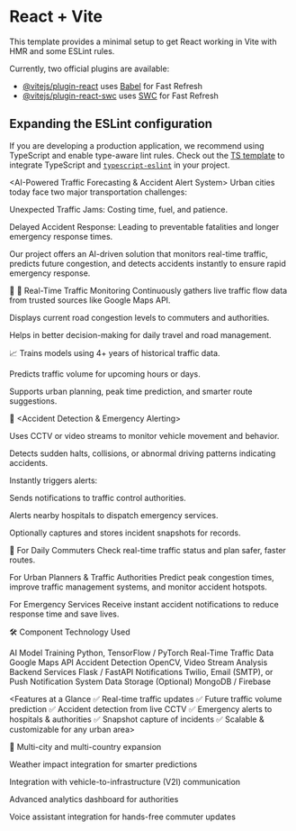 # React + Vite

This template provides a minimal setup to get React working in Vite with HMR and some ESLint rules.

Currently, two official plugins are available:

- [@vitejs/plugin-react](https://github.com/vitejs/vite-plugin-react/blob/main/packages/plugin-react/README.md) uses [Babel](https://babeljs.io/) for Fast Refresh
- [@vitejs/plugin-react-swc](https://github.com/vitejs/vite-plugin-react-swc) uses [SWC](https://swc.rs/) for Fast Refresh

## Expanding the ESLint configuration

If you are developing a production application, we recommend using TypeScript and enable type-aware lint rules. Check out the [TS template](https://github.com/vitejs/vite/tree/main/packages/create-vite/template-react-ts) to integrate TypeScript and [`typescript-eslint`](https://typescript-eslint.io) in your project.




<AI-Powered Traffic Forecasting & Accident Alert System>
<Overview>
Urban cities today face two major transportation challenges:

Unexpected Traffic Jams: Costing time, fuel, and patience.

Delayed Accident Response: Leading to preventable fatalities and longer emergency response times.

Our project offers an AI-driven solution that monitors real-time traffic, predicts future congestion, and detects accidents instantly to ensure rapid emergency response.

🧩 <Core Components>
📡 Real-Time Traffic Monitoring
Continuously gathers live traffic flow data from trusted sources like Google Maps API.

Displays current road congestion levels to commuters and authorities.

Helps in better decision-making for daily travel and road management.

📈 <Future Traffic Forecasting>
Trains models using 4+ years of historical traffic data.

Predicts traffic volume for upcoming hours or days.

Supports urban planning, peak time prediction, and smarter route suggestions.

🚨 <Accident Detection & Emergency Alerting>
<p>Uses CCTV or video streams to monitor vehicle movement and behavior.

Detects sudden halts, collisions, or abnormal driving patterns indicating accidents.

Instantly triggers alerts:

Sends notifications to traffic control authorities.

Alerts nearby hospitals to dispatch emergency services.

Optionally captures and stores incident snapshots for records.<p>

🎯 <Use Case Scenarios>
For Daily Commuters
Check real-time traffic status and plan safer, faster routes.

For Urban Planners & Traffic Authorities
Predict peak congestion times, improve traffic management systems, and monitor accident hotspots.

For Emergency Services
Receive instant accident notifications to reduce response time and save lives.

🛠️ <Tech Stack>
Component	Technology Used
<p>AI Model Training	Python, TensorFlow / PyTorch
Real-Time Traffic Data	Google Maps API
Accident Detection	OpenCV, Video Stream Analysis
Backend Services	Flask / FastAPI
Notifications	Twilio, Email (SMTP), or Push Notification System
Data Storage (Optional)	MongoDB / Firebase<p>



 <Features at a Glance
✅ Real-time traffic updates
✅ Future traffic volume prediction
✅ Accident detection from live CCTV
✅ Emergency alerts to hospitals & authorities
✅ Snapshot capture of incidents
✅ Scalable & customizable for any urban area>

🚀 <Future Enhancements>
Multi-city and multi-country expansion

Weather impact integration for smarter predictions

Integration with vehicle-to-infrastructure (V2I) communication

Advanced analytics dashboard for authorities

Voice assistant integration for hands-free commuter updates







